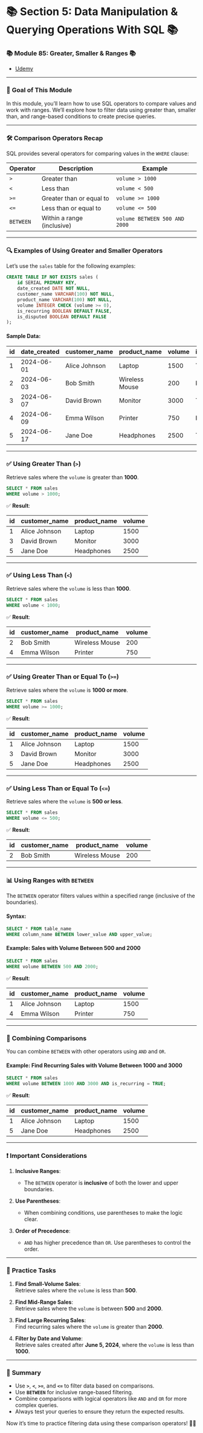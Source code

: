 # 📚 **Section 5: Data Manipulation & Querying Operations With SQL** 📚

### 📚 **Module 85: Greater, Smaller & Ranges** 📚

- [Udemy](https://www.udemy.com/course/sql-the-complete-developers-guide-mysql-postgresql/learn/lecture/28763140#overview)

---

### 🚀 **Goal of This Module**

In this module, you’ll learn how to use SQL operators to compare values and work with ranges. We’ll explore how to filter data using greater than, smaller than, and range-based conditions to create precise queries.

---

### 🛠️ **Comparison Operators Recap**

SQL provides several operators for comparing values in the `WHERE` clause:

| **Operator** | **Description**            | **Example**                   |
| ------------ | -------------------------- | ----------------------------- |
| `>`          | Greater than               | `volume > 1000`               |
| `<`          | Less than                  | `volume < 500`                |
| `>=`         | Greater than or equal to   | `volume >= 1000`              |
| `<=`         | Less than or equal to      | `volume <= 500`               |
| `BETWEEN`    | Within a range (inclusive) | `volume BETWEEN 500 AND 2000` |

---

### 🔍 **Examples of Using Greater and Smaller Operators**

Let’s use the `sales` table for the following examples:

```sql
CREATE TABLE IF NOT EXISTS sales (
    id SERIAL PRIMARY KEY,
    date_created DATE NOT NULL,
    customer_name VARCHAR(100) NOT NULL,
    product_name VARCHAR(100) NOT NULL,
    volume INTEGER CHECK (volume >= 0),
    is_recurring BOOLEAN DEFAULT FALSE,
    is_disputed BOOLEAN DEFAULT FALSE
);
```

#### Sample Data:

| **id** | **date_created** | **customer_name** | **product_name** | **volume** | **is_recurring** | **is_disputed** |
| ------ | ---------------- | ----------------- | ---------------- | ---------- | ---------------- | --------------- |
| 1      | 2024-06-01       | Alice Johnson     | Laptop           | 1500       | TRUE             | FALSE           |
| 2      | 2024-06-03       | Bob Smith         | Wireless Mouse   | 200        | FALSE            | FALSE           |
| 3      | 2024-06-07       | David Brown       | Monitor          | 3000       | TRUE             | TRUE            |
| 4      | 2024-06-09       | Emma Wilson       | Printer          | 750        | FALSE            | FALSE           |
| 5      | 2024-06-17       | Jane Doe          | Headphones       | 2500       | TRUE             | FALSE           |

---

### ✅ **Using Greater Than (`>`)**

Retrieve sales where the `volume` is greater than **1000**.

```sql
SELECT * FROM sales
WHERE volume > 1000;
```

✅ **Result**:

| **id** | **customer_name** | **product_name** | **volume** |
| ------ | ----------------- | ---------------- | ---------- |
| 1      | Alice Johnson     | Laptop           | 1500       |
| 3      | David Brown       | Monitor          | 3000       |
| 5      | Jane Doe          | Headphones       | 2500       |

---

### ✅ **Using Less Than (`<`)**

Retrieve sales where the `volume` is less than **1000**.

```sql
SELECT * FROM sales
WHERE volume < 1000;
```

✅ **Result**:

| **id** | **customer_name** | **product_name** | **volume** |
| ------ | ----------------- | ---------------- | ---------- |
| 2      | Bob Smith         | Wireless Mouse   | 200        |
| 4      | Emma Wilson       | Printer          | 750        |

---

### ✅ **Using Greater Than or Equal To (`>=`)**

Retrieve sales where the `volume` is **1000 or more**.

```sql
SELECT * FROM sales
WHERE volume >= 1000;
```

✅ **Result**:

| **id** | **customer_name** | **product_name** | **volume** |
| ------ | ----------------- | ---------------- | ---------- |
| 1      | Alice Johnson     | Laptop           | 1500       |
| 3      | David Brown       | Monitor          | 3000       |
| 5      | Jane Doe          | Headphones       | 2500       |

---

### ✅ **Using Less Than or Equal To (`<=`)**

Retrieve sales where the `volume` is **500 or less**.

```sql
SELECT * FROM sales
WHERE volume <= 500;
```

✅ **Result**:

| **id** | **customer_name** | **product_name** | **volume** |
| ------ | ----------------- | ---------------- | ---------- |
| 2      | Bob Smith         | Wireless Mouse   | 200        |

---

### 📊 **Using Ranges with `BETWEEN`**

The `BETWEEN` operator filters values within a specified range (inclusive of the boundaries).

#### **Syntax**:

```sql
SELECT * FROM table_name
WHERE column_name BETWEEN lower_value AND upper_value;
```

#### **Example: Sales with Volume Between 500 and 2000**

```sql
SELECT * FROM sales
WHERE volume BETWEEN 500 AND 2000;
```

✅ **Result**:

| **id** | **customer_name** | **product_name** | **volume** |
| ------ | ----------------- | ---------------- | ---------- |
| 1      | Alice Johnson     | Laptop           | 1500       |
| 4      | Emma Wilson       | Printer          | 750        |

---

### 🔄 **Combining Comparisons**

You can combine `BETWEEN` with other operators using `AND` and `OR`.

#### **Example: Find Recurring Sales with Volume Between 1000 and 3000**

```sql
SELECT * FROM sales
WHERE volume BETWEEN 1000 AND 3000 AND is_recurring = TRUE;
```

✅ **Result**:

| **id** | **customer_name** | **product_name** | **volume** |
| ------ | ----------------- | ---------------- | ---------- |
| 1      | Alice Johnson     | Laptop           | 1500       |
| 5      | Jane Doe          | Headphones       | 2500       |

---

### ❗ **Important Considerations**

1. **Inclusive Ranges**:

   - The `BETWEEN` operator is **inclusive** of both the lower and upper boundaries.

2. **Use Parentheses**:

   - When combining conditions, use parentheses to make the logic clear.

3. **Order of Precedence**:
   - `AND` has higher precedence than `OR`. Use parentheses to control the order.

---

### 📝 **Practice Tasks**

1. **Find Small-Volume Sales**:  
   Retrieve sales where the `volume` is less than **500**.

2. **Find Mid-Range Sales**:  
   Retrieve sales where the `volume` is between **500** and **2000**.

3. **Find Large Recurring Sales**:  
   Find recurring sales where the `volume` is greater than **2000**.

4. **Filter by Date and Volume**:  
   Retrieve sales created after **June 5, 2024**, where the `volume` is less than **1000**.

---

### 🌟 **Summary**

- Use **`>`**, **`<`**, **`>=`**, and **`<=`** to filter data based on comparisons.
- Use **`BETWEEN`** for inclusive range-based filtering.
- Combine comparisons with logical operators like `AND` and `OR` for more complex queries.
- Always test your queries to ensure they return the expected results.

Now it’s time to practice filtering data using these comparison operators! 🚀😊
